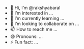 - 👋 Hi, I’m @rakshyabaral
- 👀 I’m interested in ...
- 🌱 I’m currently learning ...
- 💞️ I’m looking to collaborate on ...
- 📫 How to reach me ...
- 😄 Pronouns: ...
- ⚡ Fun fact: ...

<!---
rakshyabaral/rakshyabaral is a ✨ special ✨ repository because its `README.md` (this file) appears on your GitHub profile.
You can click the Preview link to take a look at your changes.
--->
